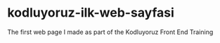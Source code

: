 # kodluyoruz-ilk-web-sayfasi
The first web page I made as part of the Kodluyoruz Front End Training
